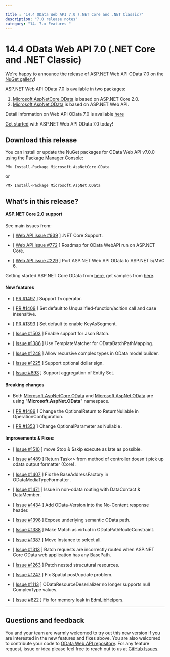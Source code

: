 ```yaml
---

title : "14.4 OData Web API 7.0 (.NET Core and .NET Classic)"
description: "7.0 release notes"
category: "14. 7.x Features "
---
```

# 14.4 OData Web API 7.0 (.NET Core and .NET Classic)

We're happy to announce the release of ASP.NET Web API OData 7.0 on the [NuGet gallery](https://www.nuget.org/)!

ASP.NET Web API OData 7.0 is available in two packages:

1. [Microsoft.AspNetCore.OData](https://www.nuget.org/packages/Microsoft.AspNetCore.OData) is based on ASP.NET Core 2.0.
2. [Microsoft.AspNet.OData](https://www.nuget.org/packages/Microsoft.AspNet.OData) is based on ASP.NET Web API.

Detail information on Web API OData 7.0 is available [here](http://odata.github.io/WebApi/#14-01-netcore-beta1)

[Get started](https://github.com/OData/ODataSamples/tree/master/WebApi/v7.x) with ASP.NET Web API OData 7.0 today!

## Download this release

You can install or update the NuGet packages for OData Web API v7.0.0 using the [Package Manager Console](http://docs.nuget.org/docs/start-here/using-the-package-manager-console):

```
PM> Install-Package Microsoft.AspNetCore.OData
```
or
```
PM> Install-Package Microsoft.AspNet.OData
```

## What’s in this release?

<h4>ASP.NET Core 2.0 support</h4>

 See main issues from:

 * [ [Web API issue #939](https://github.com/OData/WebApi/issues/939) ] .NET Core Support.
  
 * [ [Web API issue #772](https://github.com/OData/WebApi/issues/772) ] Roadmap for OData WebAPI run on ASP.NET Core.
  
 * [ [Web API issue #229](https://github.com/OData/WebApi/issues/229) ] Port ASP.NET Web API OData to ASP.NET 5/MVC 6.
  
 Getting started ASP.NET Core OData from [here](https://github.com/OData/WebApi/blob/gh-pages/_posts/2017-12-21-14-01-netcore-beta1.md), get samples from [here](https://github.com/OData/ODataSamples/tree/master/WebApi/v7.x).
   
<h4>New features</h4>
 
 * [ [PR #1497](https://github.com/OData/WebApi/issues/1497) ] Support `In` operator.
  
 * [ [PR #1409](https://github.com/OData/WebApi/pull/1409) ] Set default to Unqualified-function/acition call and case insensitive.

 * [ [PR #1393](https://github.com/OData/WebApi/pull/1393) ] Set default to enable KeyAsSegment.
 
 * [ [Issue #1503](https://github.com/OData/WebApi/issues/1503) ] Enable support for Json Batch.
 
 * [ [Issue #1386](https://github.com/OData/WebApi/issues/1386) ] Use TemplateMatcher for ODataBatchPathMapping.
  
 * [ [Issue #1248](https://github.com/OData/WebApi/issues/1248) ] Allow recursive complex types in OData model builder.
 
 * [ [Issue #1225](https://github.com/OData/WebApi/issues/1225) ] Support optional dollar sign.
 
 * [ [Issue #893](https://github.com/OData/WebApi/issues/893) ] Support aggregation of Entity Set.
   
<h4>Breaking changes</h4>
 
 * Both [Microsoft.AspNetCore.OData](https://www.nuget.org/packages/Microsoft.AspNetCore.OData) and [Microsoft.AspNet.OData](https://www.nuget.org/packages/Microsoft.AspNet.OData) are using "**Microsoft.AspNet.OData**" namespace.
 
 * [ [PR #1489](https://github.com/OData/WebApi/pull/1489) ] Change the OptionalReturn to ReturnNullable in OperationConfiguration.
  
 * [ [PR #1353](https://github.com/OData/WebApi/pull/1353) ] Change OptionalParameter as Nullable .
   
<h4>Improvements & Fixes:</h4>

 * [ [Issue #1510](https://github.com/OData/WebApi/issues/1510) ] move $top & $skip execute as late as possible.
 
 * [ [Issue #1489](https://github.com/OData/WebApi/issues/1489) ] Return Task<> from method of controller doesn't pick up odata output formatter (Core).
 
 * [ [Issue #1407](https://github.com/OData/WebApi/issues/1407) ] Fix the BaseAddressFactory in ODataMediaTypeFormatter .
  
 * [ [Issue #1471](https://github.com/OData/WebApi/issues/1471) ] Issue in non-odata routing with DataContact & DataMember.
 
 * [ [Issue #1434](https://github.com/OData/WebApi/issues/1434) ] Add OData-Version into the No-Content response header.

 * [ [Issue #1398](https://github.com/OData/WebApi/issues/1398) ] Expose underlying semantic OData path.

 * [ [Issue #1388](https://github.com/OData/WebApi/issues/1388) ] Make Match as virtual in ODataPathRouteConstraint.
 
 * [ [Issue #1387](https://github.com/OData/WebApi/issues/1387) ] Move Instance to select all.

 * [ [Issue #1313](https://github.com/OData/WebApi/issues/1313) ] Batch requests are incorrectly routed when ASP.NET Core OData web application has any BasePath.

 * [ [Issue #1263](https://github.com/OData/WebApi/issues/1263) ] Patch nested strucutural resources.
 
 * [ [Issue #1247](https://github.com/OData/WebApi/issues/1247) ] Fix Spatial post/update problem.
 
 * [ [Issue #1113](https://github.com/OData/WebApi/issues/1113) ] ODataResourceDeserializer no longer supports null ComplexType values.
 
 * [ [Issue #822](https://github.com/OData/WebApi/issues/822) ] Fix for memory leak in EdmLibHelpers.
 
---

## Questions and feedback

You and your team are warmly welcomed to try out this new version if you are interested in the new features and fixes above. You are also welcomed to contribute your code to [OData Web API repository](https://github.com/OData/WebApi). For any feature request, issue or idea please feel free to reach out to us at 
[GitHub Issues](https://github.com/OData/WebApi/issues). 
